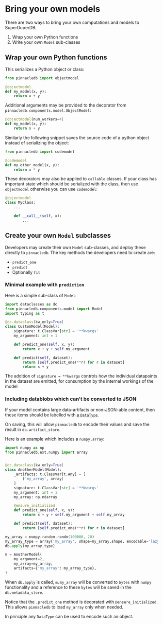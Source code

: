 # Bring your own models

There are two ways to bring your own computations
and models to SuperDuperDB.

1. Wrap your own Python functions
2. Write your own `Model` sub-classes

## Wrap your own Python functions

This serializes a Python object or class:

```python
from pinnacledb import objectmodel

@objectmodel
def my_model(x, y):
    return x + y
```

Additional arguments may be provided to the decorator from `pinnacledb.components.model.ObjectModel`:

```python
@objectmodel(num_workers=4)
def my_model(x, y):
    return x + y
```

Similarly the following snippet saves the source code of a python object instead of serializing the object:

```python
from pinnacledb import codemodel

@codemodel
def my_other_model(x, y):
    return x * y
```

These decorators may also be applied to `callable` classes.
If your class has important state which should be serialized with the class, 
then use `objectmodel` otherwise you can use `codemodel`:

```python
@objectmodel
class MyClass:
    ...

    def __call__(self, x):
        ...
```

## Create your own `Model` subclasses

Developers may create their own `Model` sub-classes, and deploy these directly to `pinnacledb`.
The key methods the developers need to create are:

- `predict_one`
- `predict`
- Optionally `fit`

### Minimal example with `prediction`

Here is a simple sub-class of `Model`:

```python
import dataclasses as dc
from pinnacledb.components.model import Model
import typing as t

@dc.dataclass(kw_only=True)
class CustomModel(Model):
    signature: t.ClassVar[str] = '**kwargs'
    my_argument: int = 1

    def predict_one(self, x, y):
        return x + y + self.my_argument

    def predict(self, dataset):
        return [self.predict_one(**r) for r in dataset]
        return x + y
```

The addition of `signature = **kwargs` controls how the individual datapoints in the dataset 
are emitted, for consumption by the internal workings of the model

### Including datablobs which can't be converted to JSON

If your model contains large data-artifacts or non-JSON-able content, then 
these items should be labelled with [a `DataType`](../apply_api/datatype).

On saving, this will allow `pinnacledb` to encode their values and save the result
in `db.artifact_store`.

Here is an example which includes a `numpy.array`:

```python
import numpy as np
from pinnacledb.ext.numpy import array


@dc.dataclass(kw_only=True)
class AnotherModel(Model):
    _artifacts: t.ClassVar[t.Any] = [
        ('my_array', array)
    ]
    signature: t.ClassVar[str] = '**kwargs'
    my_argument: int = 1
    my_array: np.ndarray

    @ensure_initialized
    def predict_one(self, x, y):
        return x + y + self.my_argument + self.my_array

    def predict(self, dataset):
        return [self.predict_one(**r) for r in dataset]

my_array = numpy.random.randn(100000, 20)
my_array_type = array('my_array', shape=my_array.shape, encodable='lazy_artifact')
db.apply(my_array_type)

m = AnotherModel(
    my_argument=2,
    my_array=my_array,
    artifacts={'my_array': my_array_type},
)
```

When `db.apply` is called, `m.my_array` will be converted to `bytes` with `numpy` functionality
and a reference to these `bytes` will be saved in the `db.metadata_store`.

Notice that the `.predict_one` method is decorated with `@ensure_initialized`.
This allows `pinnacledb` to load `my_array` only when needed.

In principle any `DataType` can be used to encode such an object.
